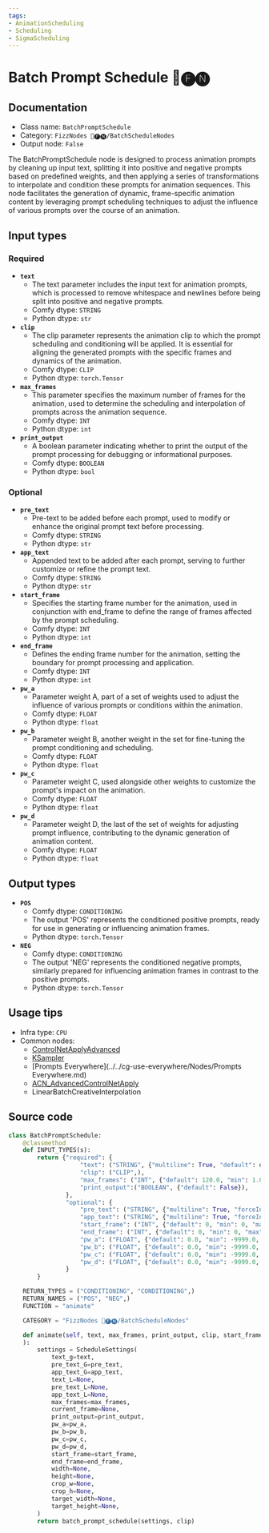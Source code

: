 ```yaml
---
tags:
- AnimationScheduling
- Scheduling
- SigmaScheduling
---
```


# Batch Prompt Schedule 📅🅕🅝
## Documentation
- Class name: `BatchPromptSchedule`
- Category: `FizzNodes 📅🅕🅝/BatchScheduleNodes`
- Output node: `False`

The BatchPromptSchedule node is designed to process animation prompts by cleaning up input text, splitting it into positive and negative prompts based on predefined weights, and then applying a series of transformations to interpolate and condition these prompts for animation sequences. This node facilitates the generation of dynamic, frame-specific animation content by leveraging prompt scheduling techniques to adjust the influence of various prompts over the course of an animation.
## Input types
### Required
- **`text`**
    - The text parameter includes the input text for animation prompts, which is processed to remove whitespace and newlines before being split into positive and negative prompts.
    - Comfy dtype: `STRING`
    - Python dtype: `str`
- **`clip`**
    - The clip parameter represents the animation clip to which the prompt scheduling and conditioning will be applied. It is essential for aligning the generated prompts with the specific frames and dynamics of the animation.
    - Comfy dtype: `CLIP`
    - Python dtype: `torch.Tensor`
- **`max_frames`**
    - This parameter specifies the maximum number of frames for the animation, used to determine the scheduling and interpolation of prompts across the animation sequence.
    - Comfy dtype: `INT`
    - Python dtype: `int`
- **`print_output`**
    - A boolean parameter indicating whether to print the output of the prompt processing for debugging or informational purposes.
    - Comfy dtype: `BOOLEAN`
    - Python dtype: `bool`
### Optional
- **`pre_text`**
    - Pre-text to be added before each prompt, used to modify or enhance the original prompt text before processing.
    - Comfy dtype: `STRING`
    - Python dtype: `str`
- **`app_text`**
    - Appended text to be added after each prompt, serving to further customize or refine the prompt text.
    - Comfy dtype: `STRING`
    - Python dtype: `str`
- **`start_frame`**
    - Specifies the starting frame number for the animation, used in conjunction with end_frame to define the range of frames affected by the prompt scheduling.
    - Comfy dtype: `INT`
    - Python dtype: `int`
- **`end_frame`**
    - Defines the ending frame number for the animation, setting the boundary for prompt processing and application.
    - Comfy dtype: `INT`
    - Python dtype: `int`
- **`pw_a`**
    - Parameter weight A, part of a set of weights used to adjust the influence of various prompts or conditions within the animation.
    - Comfy dtype: `FLOAT`
    - Python dtype: `float`
- **`pw_b`**
    - Parameter weight B, another weight in the set for fine-tuning the prompt conditioning and scheduling.
    - Comfy dtype: `FLOAT`
    - Python dtype: `float`
- **`pw_c`**
    - Parameter weight C, used alongside other weights to customize the prompt's impact on the animation.
    - Comfy dtype: `FLOAT`
    - Python dtype: `float`
- **`pw_d`**
    - Parameter weight D, the last of the set of weights for adjusting prompt influence, contributing to the dynamic generation of animation content.
    - Comfy dtype: `FLOAT`
    - Python dtype: `float`
## Output types
- **`POS`**
    - Comfy dtype: `CONDITIONING`
    - The output 'POS' represents the conditioned positive prompts, ready for use in generating or influencing animation frames.
    - Python dtype: `torch.Tensor`
- **`NEG`**
    - Comfy dtype: `CONDITIONING`
    - The output 'NEG' represents the conditioned negative prompts, similarly prepared for influencing animation frames in contrast to the positive prompts.
    - Python dtype: `torch.Tensor`
## Usage tips
- Infra type: `CPU`
- Common nodes:
    - [ControlNetApplyAdvanced](../../Comfy/Nodes/ControlNetApplyAdvanced.md)
    - [KSampler](../../Comfy/Nodes/KSampler.md)
    - [Prompts Everywhere](../../cg-use-everywhere/Nodes/Prompts Everywhere.md)
    - [ACN_AdvancedControlNetApply](../../ComfyUI-Advanced-ControlNet/Nodes/ACN_AdvancedControlNetApply.md)
    - LinearBatchCreativeInterpolation



## Source code
```python
class BatchPromptSchedule:
    @classmethod
    def INPUT_TYPES(s):
        return {"required": {
                    "text": ("STRING", {"multiline": True, "default": defaultPrompt}),
                    "clip": ("CLIP",),
                    "max_frames": ("INT", {"default": 120.0, "min": 1.0, "max": 999999.0, "step": 1.0}),
                    "print_output":("BOOLEAN", {"default": False}),
                },
                "optional": {
                    "pre_text": ("STRING", {"multiline": True, "forceInput": True}),
                    "app_text": ("STRING", {"multiline": True, "forceInput": True}),
                    "start_frame": ("INT", {"default": 0, "min": 0, "max": 9999, "step": 1, "display": "start_frame(print_only)", }),
                    "end_frame": ("INT", {"default": 0, "min": 0, "max": 9999, "step": 1, "display": "end_frame(print_only)",}),
                    "pw_a": ("FLOAT", {"default": 0.0, "min": -9999.0, "max": 9999.0, "step": 0.1, "forceInput": True}),
                    "pw_b": ("FLOAT", {"default": 0.0, "min": -9999.0, "max": 9999.0, "step": 0.1, "forceInput": True}),
                    "pw_c": ("FLOAT", {"default": 0.0, "min": -9999.0, "max": 9999.0, "step": 0.1, "forceInput": True}),
                    "pw_d": ("FLOAT", {"default": 0.0, "min": -9999.0, "max": 9999.0, "step": 0.1, "forceInput": True}),
                }
        }

    RETURN_TYPES = ("CONDITIONING", "CONDITIONING",)
    RETURN_NAMES = ("POS", "NEG",)
    FUNCTION = "animate"

    CATEGORY = "FizzNodes 📅🅕🅝/BatchScheduleNodes"

    def animate(self, text, max_frames, print_output, clip, start_frame, end_frame, pw_a=0, pw_b=0, pw_c=0, pw_d=0, pre_text='', app_text=''
    ):
        settings = ScheduleSettings(
            text_g=text,
            pre_text_G=pre_text,
            app_text_G=app_text,
            text_L=None,
            pre_text_L=None,
            app_text_L=None,
            max_frames=max_frames,
            current_frame=None,
            print_output=print_output,
            pw_a=pw_a,
            pw_b=pw_b,
            pw_c=pw_c,
            pw_d=pw_d,
            start_frame=start_frame,
            end_frame=end_frame,
            width=None,
            height=None,
            crop_w=None,
            crop_h=None,
            target_width=None,
            target_height=None,
        )
        return batch_prompt_schedule(settings, clip)

```
